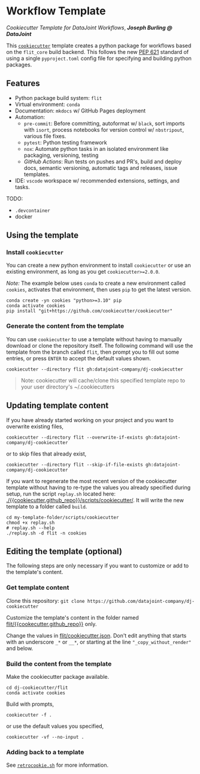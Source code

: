 <!--
conda activate base
mamba env remove -n cookies
mamba create -yn cookies "python>=3.10" pip ipykernel
conda activate cookies
pip install -U "git+https://github.com/cookiecutter/cookiecutter"
pip install -U --force-reinstall nox pre-commit black flake8
mamba update -c defaults -y --all

cookiecutter -vf --directory flit -o .build --no-input .

find . -name "*.DS_Store" -type f -delete
find . -name ".ipynb_checkpoints" -type d -exec rm -rf {} +
find . -name "__pycache__" -type d -exec rm -rf {} +
-->

# Workflow Template

_Cookiecutter Template for DataJoint Workflows_, **_Joseph Burling @ DataJoint_**

This [`cookiecutter`](https://cookiecutter.readthedocs.io/en/2.0.2/) template creates a python package for workflows based on the `flit_core` build backend. This follows the new [PEP 621](https://www.python.org/dev/peps/pep-0621/) standard of using a single `pyproject.toml` config file for specifying and building python packages.

## Features

- Python package build system: `flit`
- Virtual environment: `conda`
- Documentation: `mkdocs` w/ GitHub Pages deployment
- Automation:
  - `pre-commit`: Before committing, autoformat w/ `black`, sort imports with `isort`, process notebooks for version control w/ `nbstripout`, various file fixes.
  - `pytest`: Python testing framework
  - `nox`: Automate python tasks in an isolated environment like packaging, versioning, testing
  - _GitHub Actions_: Run tests on pushes and PR's, build and deploy docs, semantic versioning, automatic tags and releases, issue templates.
- IDE: `vscode` workspace w/ recommended extensions, settings, and tasks.

TODO:

- `.devcontainer`
- docker

## Using the template

### Install `cookiecutter`

You can create a new python environment to install `cookiecutter` or use an existing environment, as long as you get `cookiecutter>=2.0.0`.

_Note:_ The example below uses `conda` to create a new environment called `cookies`, activates that environment, then uses `pip` to get the latest version.

```
conda create -yn cookies "python>=3.10" pip
conda activate cookies
pip install "git+https://github.com/cookiecutter/cookiecutter"
```

### Generate the content from the template

You can use `cookiecutter` to use a template without having to manually download or clone the repository itself. The following command will use the template from the branch called `flit`, then prompt you to fill out some entries, or press `ENTER` to accept the default values shown.

```
cookiecutter --directory flit gh:datajoint-company/dj-cookiecutter
```

> Note: cookiecutter will cache/clone this specified template repo to your user directory's ~/.cookiecutters

## Updating template content 

If you have already started working on your project and you want to overwrite existing files, 

```
cookiecutter --directory flit --overwrite-if-exists gh:datajoint-company/dj-cookiecutter
```

or to skip files that already exist, 

```
cookiecutter --directory flit --skip-if-file-exists gh:datajoint-company/dj-cookiecutter
```

If you want to regenerate the most recent version of the cookiecutter template without having to re-type the values you already specified during setup, run the script `replay.sh` located here: [./{{cookiecutter.github_repo}}/scripts/cookiecutter/](./{{cookiecutter.github_repo}}/scripts/cookiecutter/replay.sh). It will write the new template to a folder called `build`. 

```
cd my-template-folder/scripts/cookiecutter 
chmod +x replay.sh 
# replay.sh --help
./replay.sh -d flit -n cookies
```

## Editing the template (optional)

The following steps are only necessary if you want to customize or add to the template's content.

### Get template content

Clone this repository: `git clone https://github.com/datajoint-company/dj-cookiecutter`

Customize the template's content in the folder named [flit/{{cookecutter.github_repo}}]('./{{cookiecutter.github_repo}}/README.md') only.

Change the values in [flit/cookiecutter.json](./cookiecutter.json). Don't edit anything that starts with an underscore `_*` or `__*`, or starting at the line `"_copy_without_render"` and below.

### Build the content from the template

Make the cookiecutter package available. 

```
cd dj-cookiecutter/flit
conda activate cookies
```

Build with prompts, 

```
cookiecutter -f .
```

or use the default values you specified, 

```
cookiecutter -vf --no-input .
```

### Adding back to a template

See [`retrocookie.sh`](retrocookie/README.md) for more information.
